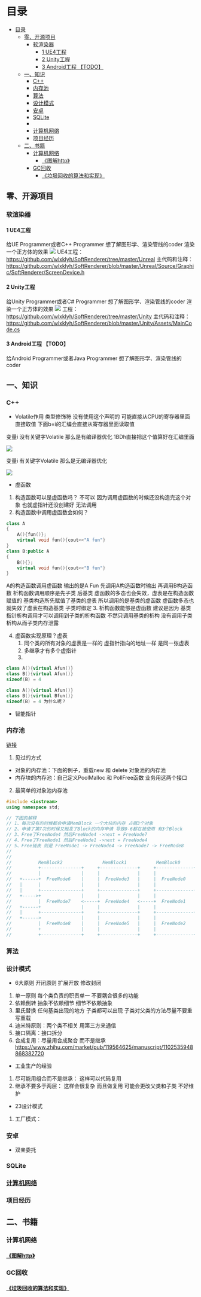 # 目录

<!-- TOC -->

- [目录](#目录)
  - [零、开源项目](#零开源项目)
    - [软渲染器](#软渲染器)
      - [1 UE4工程](#1-ue4工程)
      - [2 Unity工程](#2-unity工程)
      - [3 Android工程 【TODO】](#3-android工程-todo)
  - [一、知识](#一知识)
    - [C++](#c)
    - [内存池](#内存池)
    - [算法](#算法)
    - [设计模式](#设计模式)
    - [安卓](#安卓)
    - [SQLite](#sqlite)
    - [](#)
    - [计算机网络](#计算机网络)
    - [项目经历](#项目经历)
  - [二、书籍](#二书籍)
    - [计算机网络](#计算机网络-1)
      - [《图解http》](#图解http)
    - [GC回收](#gc回收)
      - [《垃圾回收的算法和实现》](#垃圾回收的算法和实现)

<!-- /TOC -->

## 零、开源项目
### 软渲染器 
#### 1 UE4工程 
给UE Programmer或者C++ Programmer 想了解图形学、渲染管线的coder
渲染一个正方体的效果
![](Img/2020-06-16-18-02-06.png)
UE4工程：https://github.com/wlxklyh/SoftRenderer/tree/master/Unreal
主代码和注释：https://github.com/wlxklyh/SoftRenderer/blob/master/Unreal/Source/Graphic/SoftRenderer/ScreenDevice.h


#### 2 Unity工程 
给Unity Programmer或者C# Programmer 想了解图形学、渲染管线的coder
渲染一个正方体的效果
![](Img/2020-06-24-09-38-53.png)
工程：https://github.com/wlxklyh/SoftRenderer/tree/master/Unity
主代码和注释：https://github.com/wlxklyh/SoftRenderer/blob/master/Unity/Assets/MainCode.cs


#### 3 Android工程 【TODO】
给Android Programmer或者Java Programmer 想了解图形学、渲染管线的coder

##  一、知识

### C++
- Volatile作用
类型修饰符 没有使用这个声明的 可能直接从CPU的寄存器里面直接取值 下面b=i的汇编会直接从寄存器里面读取值

变量i 没有关键字Volatile 那么是有编译器优化 1BDh直接把这个值算好在汇编里面

![](Img/2020-05-20-08-14-56.png)

变量i 有关键字Volatile 那么是无编译器优化 

![](Img/2020-05-20-08-16-41.png)
- 虚函数
1. 构造函数可以是虚函数吗？
不可以 因为调用虚函数的时候还没构造完这个对象 也就虚指针还没创建好 无法调用
2. 构造函数中调用虚函数会如何？
```Cpp
class A
{ 
    A(){fun()};
    virtual void fun(){cout<<"A fun"}
}
class B:public A
{
    B(){};
    virtual void fun(){cout<<"B fun"}
}
```
A的构造函数调用虚函数  输出的是A Fun  先调用A构造函数时输出 再调用B构造函数
析构函数调用顺序是先子类 后基类  虚函数的多态也会失效，虚表是在构造函数赋值的 基类构造所先赋值了基类的虚表 所以调用的是基类的虚函数  虚函数多态也就失效了虚表在构造基类 子类时绑定
3. 析构函数能够是虚函数
建议是因为 基类指针析构调用才可以调用到子类的析构函数 不然只调用基类的析构 没有调用子类析构从而子类内存泄露

4. 虚函数实现原理？虚表
    1. 同个类的所有对象的虚表是一样的 虚指针指向的地址一样 是同一张虚表
    2. 多继承才有多个虚指针
    3. 
```cpp
class A(){virtual Afun()}
class B(){virtual Afun()}
sizeof(B) = 4

class A(){virtual Afun()}
class B(){virtual Bfun()}
sizeof(B) = 4 为什么呢？
```

- 智能指针
 
### 内存池
[链接](https://github.com/wlxklyh/book/blob/master/interview/%E5%86%85%E5%AD%98%E6%B1%A0/Main.md)
1. 见过的方式
- 对象的内存池：下面的例子，重载new 和 delete 对象池的内存池
- 内存块的内存池：自己定义PoolMalloc 和 PollFree函数 业务用这两个接口

2. 最简单的对象池内存池
```cpp
#include <iostream>
using namespace std;

// 下图的解释
// 1、每次没有的时候都会申请MemBlock 一个大块的内存 占据3个对象
// 2、申请了第7次的时候又触发了Block的内存申请 导致0-6都在被使用 有3个Block
// 3、Free了FreeNode4 然后FreeNode4 ->next = FreeNode7
// 4、Free了FreeNode1 然后FreeNode1 ->next = FreeNode4
// 5、Free链表 则是 FreeNode1 -> FreeNode4 -> FreeNode7 -> FreeNode8
//
//
//			MemBlock2				MemBlock1			MemBlock0
//          +---------------+     +--------------+	   +--------------+
//          |               |     |              |	   |              |
//   +------+  FreeNode6    |     |  FreeNode3   |	   |  FreeNode0   |
//   |      |               |     |              |	   |              |
//   |      +---------------+     +--------------+	   +--------------+
//   +----->+               |     |              |	   |              |
//          |  FreeNode7    <-----+  FreeNode4   <-----+  FreeNode1   |
//   +------+               |     |              |	   |              |
//   |      +---------------+     +--------------+	   +--------------+
//   +------>               |     |              |	   |              |
//          |  FreeNode8    |     |  FreeNode5   |	   |  FreeNode2   |
//          +               |     |              |	   |              |
//          +---------------+     +--------------+	   +--------------+
```
### 算法

### 设计模式
- 6大原则 开闭原则 扩展开放 修改封闭
1. 单一原则 每个类负责的职责单一 不要耦合很多的功能
2. 依赖倒转 抽象不依赖细节 细节不依赖抽象 
3. 里氏替换 任何基类出现的地方 子类都可以出现 子类对父类的方法尽量不要重写重载 
4. 迪米特原则：两个类不相关 用第三方来通信
5. 接口隔离：接口拆分
6. 合成复用：尽量用合成聚合 而不是继承
https://www.zhihu.com/market/pub/119564625/manuscript/1102535948868382720

- 工业生产的经验
1. 尽可能用组合而不是继承： 这样可以代码复用
2. 继承不要多于两层：  这样会很复杂 而且做复用 可能会更改父类和子类 不好维护


- 23设计模式
1. 工厂模式：
### 安卓
- 双亲委托

### SQLite

###  


### [计算机网络](https://github.com/wlxklyh/book/blob/master/interview/neiwork/Main.md)

### 项目经历

## 二、书籍

### 计算机网络

#### [《图解http》](https://github.com/wlxklyh/book/blob/master/Book/GC/Main.md)

### GC回收

#### [《垃圾回收的算法和实现》](https://github.com/wlxklyh/book/blob/master/Book/neiwork/Study.md)
